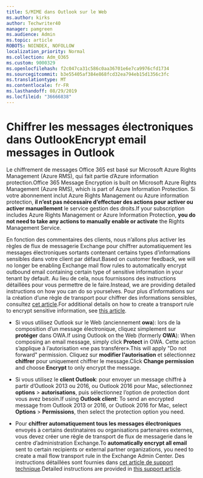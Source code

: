 ```yaml
---
title: S/MIME dans Outlook sur le Web
ms.author: kirks
author: Techwriter40
manager: pamgreen
ms.audience: Admin
ms.topic: article
ROBOTS: NOINDEX, NOFOLLOW
localization_priority: Normal
ms.collection: Adm_O365
ms.custom: 9000329
ms.openlocfilehash: f2c047ca31c586c0aa36701e6e7ca9976cfd1734
ms.sourcegitcommit: b3e55405af384e868fcd32ea794eb15d1356c3fc
ms.translationtype: MT
ms.contentlocale: fr-FR
ms.lasthandoff: 08/29/2019
ms.locfileid: "36666838"
---
```

# <a name="encrypt-email-messages-in-outlook"></a><span data-ttu-id="9e186-102">Chiffrer les messages électroniques dans Outlook</span><span class="sxs-lookup"><span data-stu-id="9e186-102">Encrypt email messages in Outlook</span></span>

<span data-ttu-id="9e186-103">Le chiffrement de messages Office 365 est basé sur Microsoft Azure Rights Management (Azure RMS), qui fait partie d’Azure information protection.</span><span class="sxs-lookup"><span data-stu-id="9e186-103">Office 365 Message Encryption is built on Microsoft Azure Rights Management (Azure RMS), which is part of Azure Information Protection.</span></span> <span data-ttu-id="9e186-104">Si votre abonnement inclut Azure Rights Management ou Azure information protection, **il n’est pas nécessaire d’effectuer des actions pour activer ou activer manuellement** le service gestion des droits.</span><span class="sxs-lookup"><span data-stu-id="9e186-104">If your subscription includes Azure Rights Management or Azure Information Protection, **you do not need to take any actions to manually enable or activate** the Rights Management Service.</span></span>

<span data-ttu-id="9e186-105">En fonction des commentaires des clients, nous n’allons plus activer les règles de flux de messagerie Exchange pour chiffrer automatiquement les messages électroniques sortants contenant certains types d’informations sensibles dans votre client par défaut.</span><span class="sxs-lookup"><span data-stu-id="9e186-105">Based on customer feedback, we will no longer be enabling Exchange mail flow rules to automatically encrypt outbound email containing certain type of sensitive information in your tenant by default.</span></span> <span data-ttu-id="9e186-106">Au lieu de cela, nous fournissons des instructions détaillées pour vous permettre de le faire.</span><span class="sxs-lookup"><span data-stu-id="9e186-106">Instead, we are providing detailed instructions on how you can do so yourselves.</span></span> <span data-ttu-id="9e186-107">Pour plus d’informations sur la création d’une règle de transport pour chiffrer des informations sensibles, consultez [cet article](https://aka.ms/OmeEtr).</span><span class="sxs-lookup"><span data-stu-id="9e186-107">For additional details on how to create a transport rule to encrypt sensitive information, see [this article](https://aka.ms/OmeEtr).</span></span>

- <span data-ttu-id="9e186-108">Si vous utilisez Outlook sur le Web (anciennement **owa**): lors de la composition d’un message électronique, cliquez simplement sur **protéger** dans OWA.</span><span class="sxs-lookup"><span data-stu-id="9e186-108">If using Outlook on the Web (formerly **OWA**): When composing an email message, simply click **Protect** in OWA.</span></span> <span data-ttu-id="9e186-109">Cette action s’applique à l’autorisation «ne pas transférer».</span><span class="sxs-lookup"><span data-stu-id="9e186-109">This will apply "Do not forward" permission.</span></span> <span data-ttu-id="9e186-110">Cliquez sur **modifier l’autorisation** et sélectionnez **chiffrer** pour uniquement chiffrer le message.</span><span class="sxs-lookup"><span data-stu-id="9e186-110">Click **Change permission** and choose **Encrypt** to only encrypt the message.</span></span>

- <span data-ttu-id="9e186-111">Si vous utilisez le **client Outlook**: pour envoyer un message chiffré à partir d’Outlook 2013 ou 2016, ou Outlook 2016 pour Mac, sélectionnez **options** > **autorisations**, puis sélectionnez l’option de protection dont vous avez besoin.</span><span class="sxs-lookup"><span data-stu-id="9e186-111">If using **Outlook client**: To send an encrypted message from Outlook 2013 or 2016, or Outlook 2016 for Mac, select **Options** > **Permissions**, then select the protection option you need.</span></span>

- <span data-ttu-id="9e186-112">Pour **chiffrer automatiquement tous les messages électroniques** envoyés à certains destinataires ou organisations partenaires externes, vous devez créer une règle de transport de flux de messagerie dans le centre d’administration Exchange.</span><span class="sxs-lookup"><span data-stu-id="9e186-112">To **automatically encrypt all email** sent to certain recipients or external partner organizations, you need to create a mail flow transport rule in the Exchange Admin Center.</span></span> <span data-ttu-id="9e186-113">Des instructions détaillées sont fournies dans [cet article de support technique](https://docs.microsoft.com/office365/securitycompliance/define-mail-flow-rules-to-encrypt-email#create-a-mail-flow-rule-to-encrypt-email-messages-with-the-new-ome-capabilities).</span><span class="sxs-lookup"><span data-stu-id="9e186-113">Detailed instructions are provided in [this support article](https://docs.microsoft.com/office365/securitycompliance/define-mail-flow-rules-to-encrypt-email#create-a-mail-flow-rule-to-encrypt-email-messages-with-the-new-ome-capabilities).</span></span>

